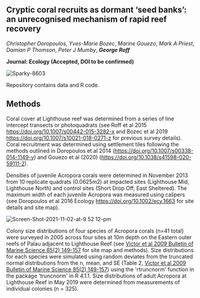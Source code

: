## Cryptic coral recruits as dormant ‘seed banks’: an unrecognised mechanism of rapid reef recovery

*Christopher Doropoulos*, *Yves-Marie Bozec*, *Marine Gouezo*, *Mark A Priest*, *Damian P Thomson*, *Peter J Mumby*, ***George Roff***

**Journal: Ecology (Accepted, DOI to be confirmed)**

![Sparky-8603](https://user-images.githubusercontent.com/93563980/139842238-117ca3db-5883-42ac-b868-bbdadead6844.jpg)


Repository contains data and R code.

## **Methods**

Coral cover at Lighthouse reef was determined from a series of line intercept transects or photoquadrats (see Roff et al 2015 https://doi.org/10.1007/s00442-015-3282-x and Bozec et al 2019 https://doi.org/10.1007/s10021-018-0271-z for previous survey details). Coral recruitment was determined using settlement tiles following the methods outlined in Doropoulos et al 2014 (https://doi.org/10.1007/s00338-014-1149-y) and Gouezo et al (2020) (https://doi.org/10.1038/s41598-020-59111-2).

Densities of juvenile Acropora corals were determined in November 2013 from 10 replicate quadrats (0.0625m2) at impacted sites (Lighthouse Mid, Lighthouse North) and control sites (Short Drop Off, East Sheltered). The maximum width of each juvenile Acropora was measured using calipers (see Doropoulos et al 2016 Ecology https://doi.org/10.1002/ecy.1663 for site details and site map).

![Screen-Shot-2021-11-02-at-9 52 12-pm](https://user-images.githubusercontent.com/93563980/139841443-650f9dfd-479f-4239-b205-f3662f02ace0.png)

Colony size distributions of four species of Acropora corals (n=41 total) were surveyed in 2005 across four sites at 10m depth on the Eastern outer reefs of Palau  adjacent to Lighthouse Reef (see [Victor et al 2009 Bulletin of Marine Science 85(2) 149-157](https://www.ingentaconnect.com/contentone/umrsmas/bullmar/2009/00000085/00000002/art00003) for site map and methods). Size distributions for each species were simulated using random deviates from the truncated normal distributions from the n, mean, and SE (Table 2, [Victor et al 2009 Bulletin of Marine Science 85(2) 149-157](https://www.ingentaconnect.com/contentone/umrsmas/bullmar/2009/00000085/00000002/art00003)) using the 'rtruncnorm' function in the package 'truncnorm' in R 4.1.1. Size distributions of adult Acropora at Lighthouse Reef in May 2019 were determined from measurements of  individual colonies (n = 325).  

